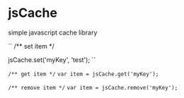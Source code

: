 jsCache
=======

simple javascript cache library



`` /** set item */ 

jsCache.set('myKey', 'test'); ``

`` /** get item */ ``
`` var item = jsCache.get('myKey'); ``

`` /** remove item */ ``
`` var item = jsCache.remove('myKey'); ``
